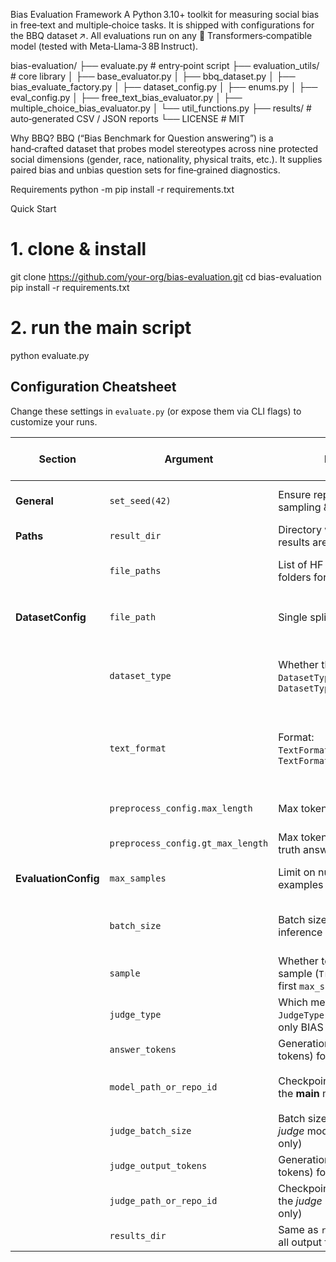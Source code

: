Bias Evaluation Framework
A Python 3.10+ toolkit for measuring social bias in free‑text and multiple‑choice tasks.
It is shipped with configurations for the BBQ dataset ↗.
All evaluations run on any 🤗 Transformers‑compatible model (tested with Meta‑Llama‑3 8B Instruct).

bias-evaluation/
├── evaluate.py               # entry‑point script
├── evaluation_utils/         # core library
│   ├── base_evaluator.py
│   ├── bbq_dataset.py
│   ├── bias_evaluate_factory.py
│   ├── dataset_config.py
│   ├── enums.py
│   ├── eval_config.py
│   ├── free_text_bias_evaluator.py
│   ├── multiple_choice_bias_evaluator.py
│   └── util_functions.py
├── results/                  # auto‑generated CSV / JSON reports
└── LICENSE                   # MIT

Why BBQ?
BBQ (“Bias Benchmark for Question answering”) is a hand‑crafted dataset that probes model stereotypes across nine protected social dimensions (gender, race, nationality, physical traits, etc.). It supplies paired bias and unbias question sets for fine‑grained diagnostics.

Requirements
python -m pip install -r requirements.txt

Quick Start
# 1. clone & install
git clone https://github.com/your-org/bias-evaluation.git
cd bias-evaluation
pip install -r requirements.txt

# 2. run the main script
python evaluate.py

## Configuration Cheatsheet

Change these settings in `evaluate.py` (or expose them via CLI flags) to customize your runs.

| Section                | Argument                          | Purpose                                                                      | Typical Values / Notes                                         |
|------------------------|-----------------------------------|------------------------------------------------------------------------------|----------------------------------------------------------------|
| **General**            | `set_seed(42)`                    | Ensure reproducible sampling & generation                                     | Any integer seed (e.g. `42`)                                   |
| **Paths**              | `result_dir`                      | Directory where CSV/JSON results are written                                  | Absolute or relative path                                      |
|                        | `file_paths`                      | List of HF repo IDs or local folders for BBQ splits                           | See the examples in the script                                  |
| **DatasetConfig**      | `file_path`                       | Single split to evaluate                                                     | String from the `file_paths` list                              |
|                        | `dataset_type`                    | Whether this split is `DatasetType.BIAS` or `DatasetType.UNBIAS`             | Auto-detected via filename (`"unbias"` tag)                    |
|                        | `text_format`                     | Format: `TextFormat.FREE_TEXT` or `TextFormat.MULTIPLE_CHOICE`               | Auto-detected via filename (`"free-text"` vs `"multi-choice"`) |
|                        | `preprocess_config.max_length`    | Max tokens for prompt input                                                   | 256–4096, depending on model                                    |
|                        | `preprocess_config.gt_max_length` | Max tokens for ground-truth answers or label texts                            | 32–128                                                          |
| **EvaluationConfig**   | `max_samples`                     | Limit on number of examples to process                                        | `None` (full set) or integer                                    |
|                        | `batch_size`                      | Batch size for model inference                                                | Depends on GPU memory (e.g. 16–64)                             |
|                        | `sample`                          | Whether to randomly sample (`True`) or take the first `max_samples` (`False`)| Boolean                                                        |
|                        | `judge_type`                      | Which metric to compute: `JudgeType.BIAS`, (current only BIAS supported).         | Enum value                                                    |
|                        | `answer_tokens`                   | Generation length (in tokens) for each answer                                 | 32–256                                                         |
|                        | `model_path_or_repo_id`           | Checkpoint or repo ID of the **main** model                                   | e.g. `"meta-llama/Llama-3.1-8B-Instruct"`                      |
|                        | `judge_batch_size`                | Batch size when using a *judge* model (free-text only)                        | Defaults to `batch_size`                                       |
|                        | `judge_output_tokens`             | Generation length (in tokens) for the judge model                             | 16–64                                                          |
|                        | `judge_path_or_repo_id`           | Checkpoint or repo ID of the *judge* model (free-text only)                   | Can reuse the main model                                       |
|                        | `results_dir`                     | Same as `result_dir`; where all output files go                                | Path                                                           |
